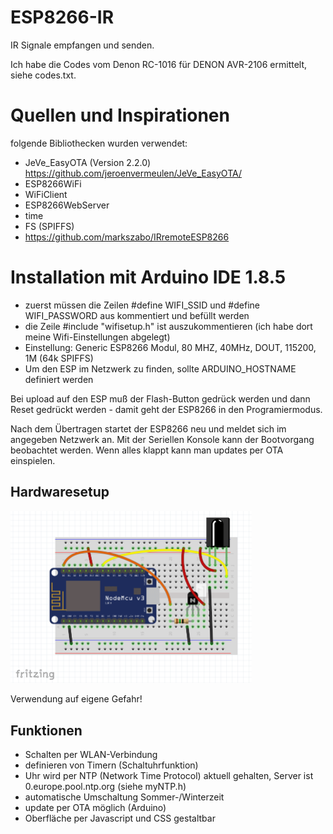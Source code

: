 # ESP8266-IR
IR Signale empfangen und senden. 

Ich habe die Codes vom Denon RC-1016 für DENON AVR-2106 ermittelt, siehe codes.txt.


# Quellen und Inspirationen
folgende Bibliothecken wurden verwendet:
* JeVe_EasyOTA (Version 2.2.0) https://github.com/jeroenvermeulen/JeVe_EasyOTA/
* ESP8266WiFi
* WiFiClient
* ESP8266WebServer
* time
* FS (SPIFFS)
* https://github.com/markszabo/IRremoteESP8266

# Installation mit Arduino IDE 1.8.5
* zuerst müssen die Zeilen #define WIFI_SSID und #define WIFI_PASSWORD aus kommentiert und befüllt werden
* die Zeile #include "wifisetup.h" ist auszukommentieren (ich habe dort meine Wifi-Einstellungen abgelegt)
* Einstellung: Generic ESP8266 Modul, 80 MHZ, 40MHz, DOUT, 115200, 1M (64k SPIFFS)
* Um den ESP im Netzwerk zu finden, sollte ARDUINO_HOSTNAME definiert werden

Bei upload auf den ESP muß der Flash-Button gedrück werden und dann Reset gedrückt werden - damit geht der ESP8266 in den Programiermodus.

Nach dem Übertragen startet der ESP8266 neu und meldet sich im angegeben Netzwerk an. Mit der Seriellen Konsole kann der Bootvorgang beobachtet werden. Wenn alles klappt kann man updates per OTA einspielen.


## Hardwaresetup
<img src="https://github.com/polygontwist/ESP8266-IR/blob/master/fritzing/schaltung.png" width="386" alt="Schaltplan ESP8266 IR">

Verwendung auf eigene Gefahr!

## Funktionen
* Schalten per WLAN-Verbindung
* definieren von Timern (Schaltuhrfunktion)
* Uhr wird per NTP (Network Time Protocol) aktuell gehalten, Server ist 0.europe.pool.ntp.org (siehe myNTP.h)
* automatische Umschaltung Sommer-/Winterzeit
* update per OTA möglich (Arduino)
* Oberfläche per Javascript und CSS gestaltbar



